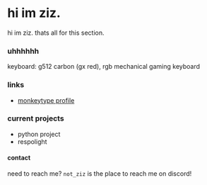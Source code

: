 # hi im ziz.

hi im ziz. thats all for this section.

### uhhhhhh

keyboard: g512 carbon (gx red), rgb mechanical gaming keyboard
 
### links

- [monkeytype profile](https://monkeytype.com/profile/not_ziz)

### current projects

- python project
- respolight

#### contact

need to reach me? `not_ziz` is the place to reach me on discord!


<!--
**proziz/proziz** is a ✨ _special_ ✨ repository because its `README.md` (this file) appears on your GitHub profile.

Here are some ideas to get you started:

- 🔭 I’m currently working on ...
- 🌱 I’m currently learning ...
- 👯 I’m looking to collaborate on ...
- 🤔 I’m looking for help with ...
- 💬 Ask me about ...
- 📫 How to reach me: ...
- 😄 Pronouns: ...
- ⚡ Fun fact: ...
-->
